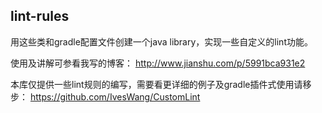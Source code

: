 ## lint-rules

用这些类和gradle配置文件创建一个java library，实现一些自定义的lint功能。

使用及讲解可参看我写的博客：
http://www.jianshu.com/p/5991bca931e2

本库仅提供一些lint规则的编写，需要看更详细的例子及gradle插件式使用请移步：
https://github.com/IvesWang/CustomLint
